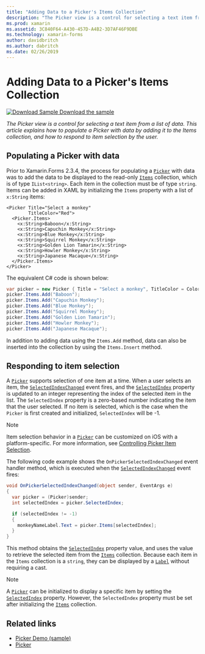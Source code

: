 ```yaml
---
title: "Adding Data to a Picker's Items Collection"
description: "The Picker view is a control for selecting a text item from a list of data. This article explains how to populate a Picker with data by adding it to the Items collection, and how to respond to item selection by the user."
ms.prod: xamarin
ms.assetid: 3C840F64-A430-457D-A4B2-3D7AF46F9DBE
ms.technology: xamarin-forms
author: davidbritch
ms.author: dabritch
ms.date: 02/26/2019
---
```


# Adding Data to a Picker's Items Collection

[![Download Sample](~/media/shared/download.png) Download the sample](https://developer.xamarin.com/samples/xamarin-forms/UserInterface/PickerDemo/)

_The Picker view is a control for selecting a text item from a list of data. This article explains how to populate a Picker with data by adding it to the Items collection, and how to respond to item selection by the user._

## Populating a Picker with data

Prior to Xamarin.Forms 2.3.4, the process for populating a [`Picker`](xref:Xamarin.Forms.Picker) with data was to add the data to be displayed to the read-only [`Items`](xref:Xamarin.Forms.Picker.Items) collection, which is of type `IList<string>`. Each item in the collection must be of type `string`. Items can be added in XAML by initializing the `Items` property with a list of `x:String` items:

```xaml
<Picker Title="Select a monkey"
        TitleColor="Red">
  <Picker.Items>
    <x:String>Baboon</x:String>
    <x:String>Capuchin Monkey</x:String>
    <x:String>Blue Monkey</x:String>
    <x:String>Squirrel Monkey</x:String>
    <x:String>Golden Lion Tamarin</x:String>
    <x:String>Howler Monkey</x:String>
    <x:String>Japanese Macaque</x:String>
  </Picker.Items>
</Picker>
```

The equivalent C# code is shown below:

```csharp
var picker = new Picker { Title = "Select a monkey", TitleColor = Color.Red };
picker.Items.Add("Baboon");
picker.Items.Add("Capuchin Monkey");
picker.Items.Add("Blue Monkey");
picker.Items.Add("Squirrel Monkey");
picker.Items.Add("Golden Lion Tamarin");
picker.Items.Add("Howler Monkey");
picker.Items.Add("Japanese Macaque");
```

In addition to adding data using the `Items.Add` method, data can also be inserted into the collection by using the `Items.Insert` method.

## Responding to item selection

A [`Picker`](xref:Xamarin.Forms.Picker) supports selection of one item at a time. When a user selects an item, the [`SelectedIndexChanged`](xref:Xamarin.Forms.Picker.SelectedIndexChanged) event fires, and the [`SelectedIndex`](xref:Xamarin.Forms.Picker.SelectedIndex) property is updated to an integer representing the index of the selected item in the list. The `SelectedIndex` property is a zero-based number indicating the item that the user selected. If no item is selected, which is the case when the `Picker` is first created and initialized, `SelectedIndex` will be -1.

> [!NOTE]
> Item selection behavior in a [`Picker`](xref:Xamarin.Forms.Picker) can be customized on iOS with a platform-specific. For more information, see [Controlling Picker Item Selection](~/xamarin-forms/platform/ios/picker-selection.md).

The following code example shows the `OnPickerSelectedIndexChanged` event handler method, which is executed when the [`SelectedIndexChanged`](xref:Xamarin.Forms.Picker.SelectedIndexChanged) event fires:

```csharp
void OnPickerSelectedIndexChanged(object sender, EventArgs e)
{
  var picker = (Picker)sender;
  int selectedIndex = picker.SelectedIndex;

  if (selectedIndex != -1)
  {
    monkeyNameLabel.Text = picker.Items[selectedIndex];
  }
}
```

This method obtains the [`SelectedIndex`](xref:Xamarin.Forms.Picker.SelectedIndex) property value, and uses the value to retrieve the selected item from the [`Items`](xref:Xamarin.Forms.Picker.Items) collection. Because each item in the `Items` collection is a `string`, they can be displayed by a [`Label`](xref:Xamarin.Forms.Label) without requiring a cast.

> [!NOTE]
> A [`Picker`](xref:Xamarin.Forms.Picker) can be initialized to display a specific item by setting the [`SelectedIndex`](xref:Xamarin.Forms.Picker.SelectedIndex) property. However, the `SelectedIndex` property must be set after initializing the [`Items`](xref:Xamarin.Forms.Picker.Items) collection.

## Related links

- [Picker Demo (sample)](https://developer.xamarin.com/samples/xamarin-forms/UserInterface/PickerDemo/)
- [Picker](xref:Xamarin.Forms.Picker)
